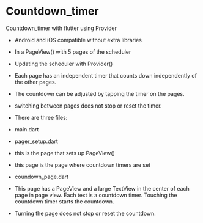 # Countdown_timer
 Countdown_timer with flutter using Provider
- Android and iOS compatible without extra libraries
- In a PageView() with 5 pages of the scheduler
- Updating the scheduler with Provider()
- Each page has an independent timer that counts down independently of the other pages.
- The countdown can be adjusted by tapping the timer on the pages.
- switching between pages does not stop or reset the timer.
- There are three files:

- main.dart
- pager_setup.dart
- this is the page that sets up PageView()
- this page is the page where countdown timers are set
- coundown_page.dart
- This page has a PageView and a large TextView in the center of each page in page view. Each text is a countdown timer. Touching the countdown timer starts the countdown.
- Turning the page does not stop or reset the countdown.
